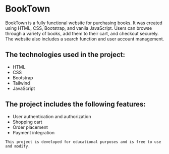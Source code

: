 # BookTown

BookTown is a fully functional website for purchasing books. It was created using HTML, CSS, Bootstrap, and vanila JavaScript. Users can browse through a variety of books, add them to their cart, and checkout securely. The website also includes a search function and user account management.

## The technologies used in the project:

- HTML
- CSS
- Bootstrap
- Tailwind
- JavaScript
  

## The project includes the following features:

- User authentication and authorization
- Shopping cart
- Order placement
- Payment integration

`This project is developed for educational purposes and is free to use and modify.`

